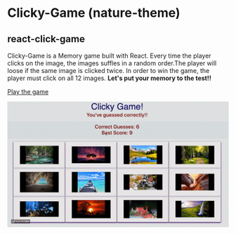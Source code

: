 
# Clicky-Game (nature-theme)
## react-click-game

Clicky-Game is a Memory game built with React. Every time the player clicks on the image, the images suffles in a random order.The player will loose if the same image is clicked twice. In order to win the game, the player must click on all 12 images. **Let's put your memory to the test!!**

[Play the game](https://clickyy-reactt-game.herokuapp.com)

![demo](./public/assets/images/clickgame.gif)
